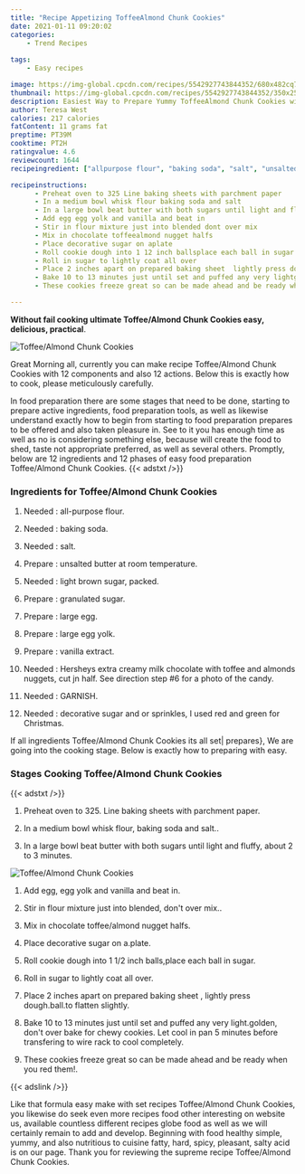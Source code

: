 ```yaml
---
title: "Recipe Appetizing ToffeeAlmond Chunk Cookies"
date: 2021-01-11 09:20:02
categories:
    - Trend Recipes
    
tags:
    - Easy recipes

image: https://img-global.cpcdn.com/recipes/5542927743844352/680x482cq70/toffeealmond-chunk-cookies-recipe-main-photo.jpg
thumbnail: https://img-global.cpcdn.com/recipes/5542927743844352/350x250cq70/toffeealmond-chunk-cookies-recipe-main-photo.jpg
description: Easiest Way to Prepare Yummy ToffeeAlmond Chunk Cookies with 12 ingredients and 12 stages of easy cooking.
author: Teresa West
calories: 217 calories
fatContent: 11 grams fat
preptime: PT39M
cooktime: PT2H
ratingvalue: 4.6
reviewcount: 1644
recipeingredient: ["allpurpose flour", "baking soda", "salt", "unsalted butter at room temperature", "light brown sugar packed", "granulated sugar", "large egg", "large egg yolk", "vanilla extract", "Hersheys extra creamy milk chocolate with toffee and almonds nuggets  cut jn half  See direction step 6 for a photo of the candy", "GARNISH", "decorative sugar and or sprinkles  I used red and green for Christmas"]

recipeinstructions: 
      - Preheat oven to 325 Line baking sheets with parchment paper 
      - In a medium bowl whisk flour baking soda and salt 
      - In a large bowl beat butter with both sugars until light and fluffy about 2 to 3 minutes 
      - Add egg egg yolk and vanilla and beat in 
      - Stir in flour mixture just into blended dont over mix 
      - Mix in chocolate toffeealmond nugget halfs 
      - Place decorative sugar on aplate 
      - Roll cookie dough into 1 12 inch ballsplace each ball in sugar 
      - Roll in sugar to lightly coat all over 
      - Place 2 inches apart on prepared baking sheet  lightly press doughballto flatten slightly 
      - Bake 10 to 13 minutes just until set and puffed any very lightgolden dont over bake for chewy cookies Let cool in pan 5 minutes before transfering to wire rack to cool completely 
      - These cookies freeze great so can be made ahead and be ready when you red them

---
```




**Without fail cooking ultimate Toffee/Almond Chunk Cookies easy, delicious, practical**. 


![Toffee/Almond Chunk Cookies](https://img-global.cpcdn.com/recipes/5542927743844352/680x482cq70/toffeealmond-chunk-cookies-recipe-main-photo.jpg "Toffee/Almond Chunk Cookies")




Great Morning all, currently you can make recipe Toffee/Almond Chunk Cookies with 12 components and also 12 actions. Below this is exactly how to cook, please meticulously carefully.

In food preparation there are some stages that need to be done, starting to prepare active ingredients, food preparation tools, as well as likewise understand exactly how to begin from starting to food preparation prepares to be offered and also taken pleasure in. See to it you has enough time as well as no is considering something else, because will create the food to shed, taste not appropriate preferred, as well as several others. Promptly, below are 12 ingredients and 12 phases of easy food preparation Toffee/Almond Chunk Cookies.
{{< adstxt />}}

### Ingredients for Toffee/Almond Chunk Cookies


1. Needed  : all-purpose flour.

1. Needed  : baking soda.

1. Needed  : salt.

1. Prepare  : unsalted butter at room temperature.

1. Needed  : light brown sugar, packed.

1. Prepare  : granulated sugar.

1. Prepare  : large egg.

1. Prepare  : large egg yolk.

1. Prepare  : vanilla extract.

1. Needed  : Hersheys extra creamy milk chocolate with toffee and almonds nuggets,  cut jn half.  See direction step #6 for a photo of the candy.

1. Needed  : GARNISH.

1. Needed  : decorative sugar and or sprinkles,  I used red and green for Christmas.



If all ingredients Toffee/Almond Chunk Cookies its all set| prepares}, We are going into the cooking stage. Below is exactly how to preparing with easy.

### Stages Cooking Toffee/Almond Chunk Cookies

{{< adstxt />}}


1. Preheat oven to 325. Line baking sheets with parchment paper.



1. In a medium bowl whisk flour, baking soda and salt..



1. In a large bowl beat butter with both sugars until light and fluffy, about 2 to 3 minutes.



![Toffee/Almond Chunk Cookies](https://img-global.cpcdn.com/steps/6096581307662336/160x128cq70/toffeealmond-chunk-cookies-recipe-step-3-photo.jpg" "Toffee/Almond Chunk Cookies")



1. Add egg, egg yolk and vanilla and beat in.



1. Stir in flour mixture just into blended, don&#39;t over mix..



1. Mix in chocolate toffee/almond nugget halfs.



1. Place decorative sugar on a.plate.



1. Roll cookie dough into 1 1/2 inch balls,place each ball in sugar.



1. Roll in sugar to lightly coat all over.



1. Place 2 inches apart on prepared baking sheet , lightly press dough.ball.to flatten slightly.



1. Bake 10 to 13 minutes just until set and puffed any very light.golden, don&#39;t over bake for chewy cookies. Let cool in pan 5 minutes before transfering to wire rack to cool completely.



1. These cookies freeze great so can be made ahead and be ready when you red them!.





{{< adslink />}}

Like that formula easy make with set recipes Toffee/Almond Chunk Cookies, you likewise do seek even more recipes food other interesting on website us, available countless different recipes globe food as well as we will certainly remain to add and develop. Beginning with food healthy simple, yummy, and also nutritious to cuisine fatty, hard, spicy, pleasant, salty acid is on our page. Thank you for reviewing the supreme recipe Toffee/Almond Chunk Cookies.
